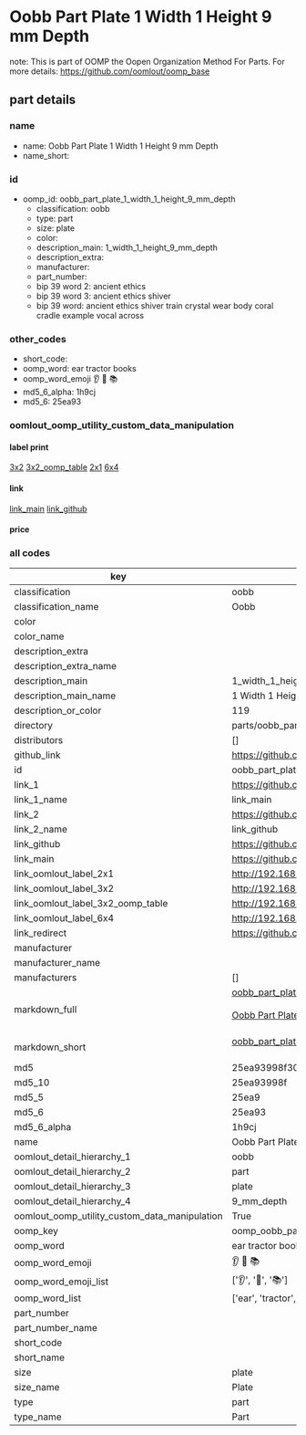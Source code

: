 # Oobb Part Plate 1 Width 1 Height 9 mm Depth  

note: This is part of OOMP the Oopen Organization Method For Parts. For more details: https://github.com/oomlout/oomp_base

##  part details
  







### name
* name: Oobb Part Plate 1 Width 1 Height 9 mm Depth
* name_short: 
### id
* oomp_id: oobb_part_plate_1_width_1_height_9_mm_depth
  * classification: oobb
  * type: part
  * size: plate
  * color: 
  * description_main: 1_width_1_height_9_mm_depth
  * description_extra: 
  * manufacturer: 
  * part_number: 
  * bip 39 word 2: ancient ethics
  * bip 39 word 3: ancient ethics shiver
  * bip 39 word: ancient ethics shiver train crystal wear body coral cradle example vocal across

### other_codes
* short_code: 
* oomp_word: ear tractor books
* oomp_word_emoji :ear: :tractor: :books:
* md5_6_alpha: 1h9cj
* md5_6: 25ea93






### oomlout_oomp_utility_custom_data_manipulation
#### label print
[3x2](http://192.168.1.245:1112/?label=oomp%201h9cj)
[3x2_oomp_table](http://192.168.1.108:1112/?label=oomp%201h9cj)
[2x1](http://192.168.1.242:1112/?label=oomp%201h9cj)
[6x4](http://192.168.1.55:1112/?label=oomp%201h9cj)    

#### link

[link_main](https://github.com/oomlout/oomlout_oomp_version_1_messy/tree/main/parts/oobb_part_plate_1_width_1_height_9_mm_depth) [link_github](https://github.com/oomlout/oomlout_oomp_version_1_messy/tree/main/parts/oobb_part_plate_1_width_1_height_9_mm_depth)                             

#### price







### all codes 
| key | value |  
| --- | --- |  
| classification | oobb |  
| classification_name | Oobb |  
| color |  |  
| color_name |  |  
| description_extra |  |  
| description_extra_name |  |  
| description_main | 1_width_1_height_9_mm_depth |  
| description_main_name | 1 Width 1 Height 9 mm Depth |  
| description_or_color | 119 |  
| directory | parts/oobb_part_plate_1_width_1_height_9_mm_depth |  
| distributors | [] |  
| github_link | https://github.com/oomlout/oomlout_oomp_part_src/tree/main/parts/oobb_part_plate_1_width_1_height_9_mm_depth |  
| id | oobb_part_plate_1_width_1_height_9_mm_depth |  
| link_1 | https://github.com/oomlout/oomlout_oomp_version_1_messy/tree/main/parts/oobb_part_plate_1_width_1_height_9_mm_depth |  
| link_1_name | link_main |  
| link_2 | https://github.com/oomlout/oomlout_oomp_version_1_messy/tree/main/parts/oobb_part_plate_1_width_1_height_9_mm_depth |  
| link_2_name | link_github |  
| link_github | https://github.com/oomlout/oomlout_oomp_version_1_messy/tree/main/parts/oobb_part_plate_1_width_1_height_9_mm_depth |  
| link_main | https://github.com/oomlout/oomlout_oomp_version_1_messy/tree/main/parts/oobb_part_plate_1_width_1_height_9_mm_depth |  
| link_oomlout_label_2x1 | http://192.168.1.242:1112/?label=oomp%201h9cj |  
| link_oomlout_label_3x2 | http://192.168.1.245:1112/?label=oomp%201h9cj |  
| link_oomlout_label_3x2_oomp_table | http://192.168.1.108:1112/?label=oomp%201h9cj |  
| link_oomlout_label_6x4 | http://192.168.1.55:1112/?label=oomp%201h9cj |  
| link_redirect | https://github.com/oomlout/oomlout_oomp_version_1_messy/tree/main/parts/oobb_part_plate_1_width_1_height_9_mm_depth |  
| manufacturer |  |  
| manufacturer_name |  |  
| manufacturers | [] |  
| markdown_full | [oobb_part_plate_1_width_1_height_9_mm_depth](none)<br>[](none)<br>[Oobb Part Plate 1 Width 1 Height 9 Mm Depth](none)<br><br> |  
| markdown_short | [oobb_part_plate_1_width_1_height_9_mm_depth](none)<br><br> |  
| md5 | 25ea93998f30231fe19aae718c536844 |  
| md5_10 | 25ea93998f |  
| md5_5 | 25ea9 |  
| md5_6 | 25ea93 |  
| md5_6_alpha | 1h9cj |  
| name | Oobb Part Plate 1 Width 1 Height 9 mm Depth |  
| oomlout_detail_hierarchy_1 | oobb |  
| oomlout_detail_hierarchy_2 | part |  
| oomlout_detail_hierarchy_3 | plate |  
| oomlout_detail_hierarchy_4 | 9_mm_depth |  
| oomlout_oomp_utility_custom_data_manipulation | True |  
| oomp_key | oomp_oobb_part_plate_1_width_1_height_9_mm_depth |  
| oomp_word | ear tractor books |  
| oomp_word_emoji | :ear: :tractor: :books: |  
| oomp_word_emoji_list | [':ear:', ':tractor:', ':books:'] |  
| oomp_word_list | ['ear', 'tractor', 'books'] |  
| part_number |  |  
| part_number_name |  |  
| short_code |  |  
| short_name |  |  
| size | plate |  
| size_name | Plate |  
| type | part |  
| type_name | Part |  
